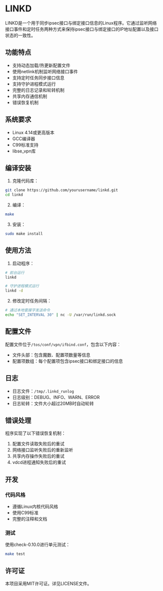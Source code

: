 # LINKD

LINKD是一个用于同步ipsec接口与绑定接口信息的Linux程序。它通过监听网络接口事件和定时任务两种方式来保持ipsec接口与绑定接口的IP地址配置以及接口状态的一致性。

## 功能特点

- 支持动态加载/热更新配置文件
- 使用netlink机制监听网络接口事件
- 支持定时任务同步接口信息
- 支持守护进程模式运行
- 完整的日志记录和轮转机制
- 共享内存通信机制
- 错误恢复机制

## 系统要求

- Linux 4.14或更高版本
- GCC编译器
- C99标准支持
- libse_vpn库

## 编译安装

1. 克隆代码库：
```bash
git clone https://github.com/yourusername/linkd.git
cd linkd
```

2. 编译：
```bash
make
```

3. 安装：
```bash
sudo make install
```

## 使用方法

1. 启动程序：
```bash
# 前台运行
linkd

# 守护进程模式运行
linkd -d
```

2. 修改定时任务间隔：
```bash
# 通过本地套接字发送命令
echo "SET_INTERVAL 30" | nc -U /var/run/linkd.sock
```

## 配置文件

配置文件位于`/tos/conf/vpn/ifbind.conf`，包含以下内容：

- 文件头部：包含魔数、配置项数量等信息
- 配置项数组：每个配置项包含ipsec接口和绑定接口的信息

## 日志

- 日志文件：`/tmp/.linkd_runlog`
- 日志级别：DEBUG、INFO、WARN、ERROR
- 日志轮转：文件大小超过20MB时自动轮转

## 错误处理

程序实现了以下错误恢复机制：

1. 配置文件读取失败后的重试
2. 网络接口监听失败后的重新监听
3. 共享内存操作失败后的重试
4. vdcd进程通知失败后的重试

## 开发

### 代码风格

- 遵循Linux内核代码风格
- 使用C99标准
- 完整的注释和文档

### 测试

使用check-0.10.0进行单元测试：
```bash
make test
```

## 许可证

本项目采用MIT许可证。详见LICENSE文件。 